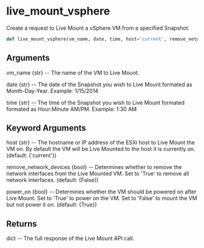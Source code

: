 # live_mount_vsphere

Create a request to Live Mount a vSphere VM from a specified Snapshot.

```py
def live_mount_vsphere(vm_name, date, time, host='current', remove_network_devices=False, power_on=True)
```

## Arguments
vm_name {str} -- The name of the VM to Live Mount.

date {str} -- The date of the Snapshot you wish to Live Mount formated as Month-Day-Year. Example: 1/15/2014

time {str} -- The time of the Snapshot you wish to Live Mount formated formated as Hour:Minute AM/PM. Example: 1:30 AM


## Keyword Arguments
host {str} -- The hostname or IP address of the ESXi host to Live Mount the VM on. By default the VM will be Live Mounted to the host it is currently on. (default: {'current'})

remove_network_devices {bool} -- Determines whether to remove the network interfaces from the Live Mounted VM. Set to 'True' to remove all network interfaces. (default: {False})

power_on {bool} -- Determines whether the VM should be powered on after Live Mount. Set to 'True' to power on the VM. Set to 'False' to mount the VM but not power it on. (default: {True})


## Returns
dict -- The full response of the Live Mount API call.




